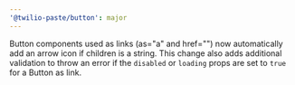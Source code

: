 ```yaml
---
'@twilio-paste/button': major
---
```


Button components used as links (as="a" and href="") now automatically add an arrow icon if children is a string. This change also adds additional validation to throw an error if the `disabled` or `loading` props are set to `true` for a Button as link.
